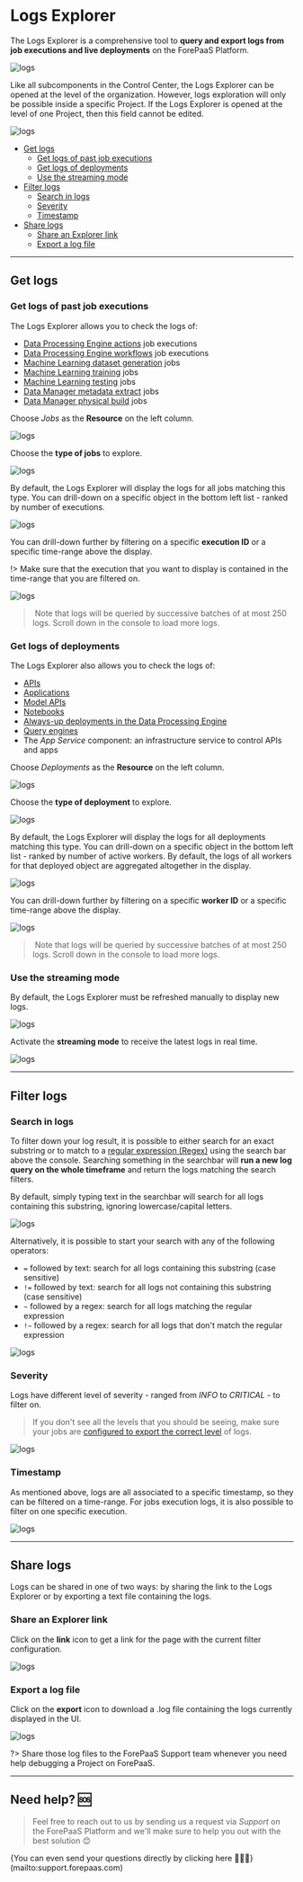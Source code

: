 # Logs Explorer

The Logs Explorer is a comprehensive tool to **query and export logs from job executions and live deployments** on the ForePaaS Platform.

![logs](picts/cc-logs-explorer.png)

Like all subcomponents in the Control Center, the Logs Explorer can be opened at the level of the organization. However, logs exploration will only be possible inside a specific Project. If the Logs Explorer is opened at the level of one Project, then this field cannot be edited.

![logs](picts/cc-right-dataplant.png)

- [Get logs](/en/product/cc/logs/index?id=get-logs)
  - [Get logs of past job executions](/en/product/cc/logs/index?id=get-logs-of-past-job-executions)
  - [Get logs of deployments](/en/product/cc/logs/index?id=get-logs-of-deployments)
  - [Use the streaming mode](/en/product/cc/logs/index?id=use-the-streaming-mode)
- [Filter logs](/en/product/cc/logs/index?id=filter-logs)
  - [Search in logs](/en/product/cc/logs/index?id=search-in-logs)
  - [Severity](/en/product/cc/logs/index?id=severity)
  - [Timestamp](/en/product/cc/logs/index?id=timestamp)
- [Share logs](/en/product/cc/logs/index?id=share-logs)
  - [Share an Explorer link](/en/product/cc/logs/index?id=share-an-explorer-link)
  - [Export a log file](/en/product/cc/logs/index?id=export-a-log-file)

---
## Get logs
### Get logs of past job executions

The Logs Explorer allows you to check the logs of:

- [Data Processing Engine actions](/en/product/dpe/actions/index) job executions
- [Data Processing Engine workflows](/en/product/dpe/workflows/index) job executions
- [Machine Learning dataset generation](/en/product/ml/pipelines/execute/index?id=dataset-generation-jobs) jobs
- [Machine Learning training](/en/product/ml/pipelines/execute/index?id=training-jobs) jobs
- [Machine Learning testing](/en/product/ml/pipelines/execute/index?id=testing-jobs) jobs
- [Data Manager metadata extract](/en/product/data-manager/analyzer/extract-metadata) jobs
- [Data Manager physical build](/en/product/data-manager/tables/table_interactions?id=build-table) jobs

Choose *Jobs* as the **Resource** on the left column.

![logs](picts/cc-right-jobs.png)

Choose the **type of jobs** to explore.

![logs](picts/cc-jobs-type.png)

By default, the Logs Explorer will display the logs for all jobs matching this type. You can drill-down on a specific object in the bottom left list - ranked by number of executions.

![logs](picts/cc-jobs-object.png)

You can drill-down further by filtering on a specific **execution ID** or a specific time-range above the display.

!> Make sure that the execution that you want to display is contained in the time-range that you are filtered on.

![logs](picts/cc-jobs-execution-timeframe.png)

> Note that logs will be queried by successive batches of at most 250 logs. Scroll down in the console to load more logs.


### Get logs of deployments

The Logs Explorer also allows you to check the logs of:

- [APIs](/en/product/api-manager/index)
- [Applications](/en/product/app-manager/index) 
- [Model APIs](/en/product/ml/pipelines/configure/deployment/index) 
- [Notebooks](en/product/ml/notebooks/index)
- [Always-up deployments in the Data Processing Engine](/en/product/dpe/actions/settings/index?id=always-up)
- [Query engines](/en/product/am/resources) 
- The *App Service* component: an infrastructure service to control APIs and apps

Choose *Deployments* as the **Resource** on the left column.

![logs](picts/cc-right-deployments.png)

Choose the **type of deployment** to explore.

![logs](picts/cc-deployments-type.png)

By default, the Logs Explorer will display the logs for all deployments matching this type. You can drill-down on a specific object in the bottom left list - ranked by number of active workers. By default, the logs of all workers for that deployed object are aggregated altogether in the display.

![logs](picts/cc-deployments-object.png)

You can drill-down further by filtering on a specific **worker ID** or a specific time-range above the display.

![logs](picts/cc-deployment-worker-timeframe.png)

> Note that logs will be queried by successive batches of at most 250 logs. Scroll down in the console to load more logs.

### Use the streaming mode

By default, the Logs Explorer must be refreshed manually to display new logs.

![logs](picts/cc-left-refresh.png)

Activate the **streaming mode** to receive the latest logs in real time.

![logs](picts/cc-left-streaming.png)


---
## Filter logs
### Search in logs
To filter down your log result, it is possible to either search for an exact substring or to match to a [regular expression (Regex)](https://en.wikipedia.org/wiki/Regular_expression) using the search bar above the console. Searching something in the searchbar will **run a new log query on the whole timeframe** and return the logs matching the search filters.

By default, simply typing text in the searchbar will search for all logs containing this substring, ignoring lowercase/capital letters.  

![logs](picts/cc-left-searchlog.png)


Alternatively, it is possible to start your search with any of the following operators:
- `=` followed by text: search for all logs containing this substring (case sensitive)
- `!=` followed by text: search for all logs not containing this substring (case sensitive)
- `~` followed by a regex: search for all logs matching the regular expression
- `!~` followed by a regex: search for all logs that don't match the regular expression

![logs](picts/cc-left-searchlog2.png)



### Severity

Logs have different level of severity - ranged from *INFO* to *CRITICAL* - to filter on.

> If you don't see all the levels that you should be seeing, make sure your jobs are [configured to export the correct level](/en/product/dpe/actions/settings/index?id=logs-level) of logs.

![logs](picts/cc-left-severity.png)


### Timestamp

As mentioned above, logs are all associated to a specific timestamp, so they can be filtered on a time-range. For jobs execution logs, it is also possible to filter on one specific execution.

![logs](picts/cc-jobs-execution-timeframe.png)

---
## Share logs
Logs can be shared in one of two ways: by sharing the link to the Logs Explorer or by exporting a text file containing the logs.

### Share an Explorer link
Click on the **link** icon to get a link for the page with the current filter configuration.

![logs](picts/cc-left-link.png)


### Export a log file
Click on the **export** icon to download a .log file containing the logs currently displayed in the UI.

![logs](picts/cc-left-export.png)

?> Share those log files to the ForePaaS Support team whenever you need help debugging a Project on ForePaaS.

---
## Need help? 🆘

> Feel free to reach out to us by sending us a request via *Support* on the ForePaaS Platform and we'll make sure to help you out with the best solution 😊  

{You can even send your questions directly by clicking here 👨🏻‍💻}(mailto:support.forepaas.com)